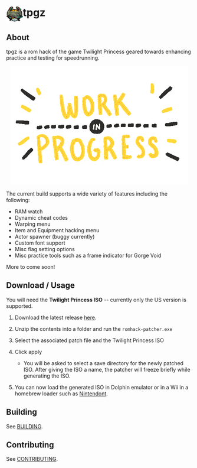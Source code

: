# <img src="./res/icon.jpg" height="42" width="45" align="top"/>tpgz</h1>

## About

tpgz is a rom hack of the game Twilight Princess geared towards enhancing practice and testing for speedrunning. 

<p align="center">
  <img src="./res/giphy.gif?raw=true" />
</p>

The current build supports a wide variety of features including the following:

- RAM watch
- Dynamic cheat codes
- Warping menu
- Item and Equipment hacking menu
- Actor spawner (buggy currently)
- Custom font support
- Misc flag setting options
- Misc practice tools such as a frame indicator for Gorge Void

More to come soon!

## Download / Usage

You will need the **Twilight Princess ISO** -- currently only the US version is supported.

1. Download the latest release [here](https://github.com/hallcristobal/tpgz/releases).

2. Unzip the contents into a folder and run the `romhack-patcher.exe`

3. Select the associated patch file and the Twilight Princess ISO

4. Click apply

    * You will be asked to select a save directory for the newly patched ISO. After giving the ISO a name, the patcher will freeze briefly while generating the ISO.

5. You can now load the generated ISO in Dolphin emulator or in a Wii in a homebrew loader such as [Nintendont](https://github.com/FIX94/Nintendont).

## Building
See [BUILDING](./BUILDING.md).

## Contributing
See [CONTRIBUTING](./CONTRIBUTING.md).